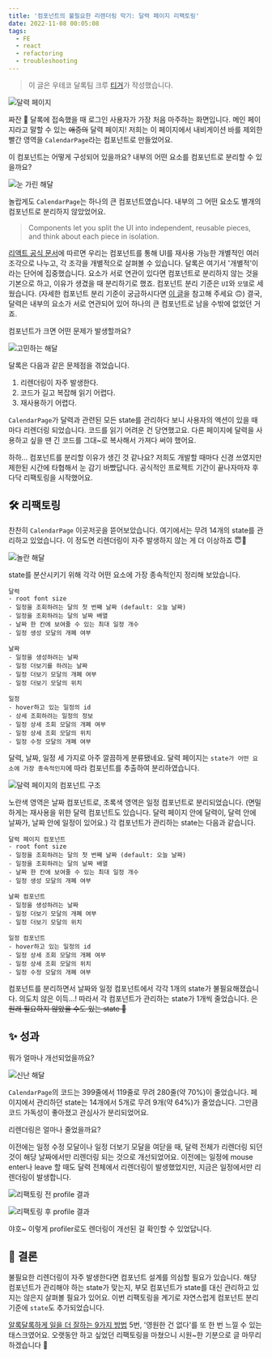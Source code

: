 ```yaml
---
title: '컴포넌트의 불필요한 리렌더링 막기: 달력 페이지 리팩토링'
date: 2022-11-08 00:05:08
tags:
  - FE
  - react
  - refactoring
  - troubleshooting
---
```


> 이 글은 우테코 달록팀 크루 [티거](https://github.com/daaaayeah)가 작성했습니다.

![달력 페이지](1-calendar-page.png)

짜잔 🌈 달록에 접속했을 때 로그인 사용자가 가장 처음 마주하는 화면입니다. 메인 페이지라고 말할 수 있는 ~~애증의~~ 달력 페이지! 저희는 이 페이지에서 내비게이션 바를 제외한 빨간 영역을 `CalendarPage`라는 컴포넌트로 만들었어요.

이 컴포넌트는 어떻게 구성되어 있을까요? 내부의 어떤 요소를 컴포넌트로 분리할 수 있을까요?

![눈 가린 해달](2-thinking-sea-otter.jpeg)

놀랍게도 `CalendarPage`는 하나의 큰 컴포넌트였습니다. 내부의 그 어떤 요소도 별개의 컴포넌트로 분리하지 않았었어요.

> Components let you split the UI into independent, reusable pieces, and think about each piece in isolation.

[리액트 공식 문서](https://reactjs.org/docs/components-and-props.html)에 따르면 우리는 컴포넌트를 통해 UI를 재사용 가능한 개별적인 여러 조각으로 나누고, 각 조각을 개별적으로 살펴볼 수 있습니다. 달록은 여기서 '개별적'이라는 단어에 집중했습니다. 요소가 서로 연관이 있다면 컴포넌트로 분리하지 않는 것을 기본으로 하고, 이유가 생겼을 때 분리하기로 했죠. 컴포넌트 분리 기준은 `UI`와 `모델`로 세웠습니다. (자세한 컴포넌트 분리 기준이 궁금하시다면 [이 글](https://dallog.github.io/seperate-components/)을 참고해 주세요 🙃) 결국, 달력은 내부의 요소가 서로 연관되어 있어 하나의 큰 컴포넌트로 남을 수밖에 없었던 거죠.

컴포넌트가 크면 어떤 문제가 발생할까요?

![고민하는 해달](3-thinking-sea-otter.png)

달록은 다음과 같은 문제점을 겪었습니다.

1. 리렌더링이 자주 발생한다.
2. 코드가 길고 복잡해 읽기 어렵다.
3. 재사용하기 어렵다.

`CalendarPage`가 달력과 관련된 모든 state를 관리하다 보니 사용자의 액션이 있을 때마다 리렌더링 되었습니다. 코드를 읽기 어려운 건 당연했고요. 다른 페이지에 달력을 사용하고 싶을 땐 긴 코드를 그대~로 복사해서 가져다 써야 했어요.

하하... 컴포넌트를 분리할 이유가 생긴 것 같나요? 저희도 개발할 때마다 신경 쓰였지만 제한된 시간에 타협해서 눈 감기 바빴답니다. 공식적인 프로젝트 기간이 끝나자마자 후다닥 리팩토링을 시작했어요.

## 🛠 리팩토링

찬찬히 `CalendarPage` 이곳저곳을 뜯어보았습니다. 여기에서는 무려 14개의 state를 관리하고 있었습니다. 이 정도면 리렌더링이 자주 발생하지 않는 게 더 이상하죠 😇🔫

![놀란 해달](4-shocked-sea-otter.png)

state를 분산시키기 위해 각각 어떤 요소에 가장 종속적인지 정리해 보았습니다.

```
달력
- root font size
- 일정을 조회하려는 달의 첫 번째 날짜 (default: 오늘 날짜)
- 일정을 조회하려는 달의 날짜 배열
- 날짜 한 칸에 보여줄 수 있는 최대 일정 개수
- 일정 생성 모달의 개폐 여부

날짜
- 일정을 생성하려는 날짜
- 일정 더보기를 하려는 날짜
- 일정 더보기 모달의 개폐 여부
- 일정 더보기 모달의 위치

일정
- hover하고 있는 일정의 id
- 상세 조회하려는 일정의 정보
- 일정 상세 조회 모달의 개폐 여부
- 일정 상세 조회 모달의 위치
- 일정 수정 모달의 개폐 여부
```

달력, 날짜, 일정 세 가지로 아주 깔끔하게 분류됐네요. 달력 페이지는 `state가 어떤 요소에 가장 종속적인지`에 따라 컴포넌트를 추출하여 분리하였습니다.

![달력 페이지의 컴포넌트 구조](5-calendar-page.png)

노란색 영역은 날짜 컴포넌트로, 초록색 영역은 일정 컴포넌트로 분리되었습니다. (면밀하게는 재사용을 위한 달력 컴포넌트도 있습니다. 달력 페이지 안에 달력이, 달력 안에 날짜가, 날짜 안에 일정이 있어요.) 각 컴포넌트가 관리하는 state는 다음과 같습니다.

```
달력 페이지 컴포넌트
- root font size
- 일정을 조회하려는 달의 첫 번째 날짜 (default: 오늘 날짜)
- 일정을 조회하려는 달의 날짜 배열
- 날짜 한 칸에 보여줄 수 있는 최대 일정 개수
- 일정 생성 모달의 개폐 여부

날짜 컴포넌트
- 일정을 생성하려는 날짜
- 일정 더보기 모달의 개폐 여부
- 일정 더보기 모달의 위치

일정 컴포넌트
- hover하고 있는 일정의 id
- 일정 상세 조회 모달의 개폐 여부
- 일정 상세 조회 모달의 위치
- 일정 수정 모달의 개폐 여부
```

컴포넌트를 분리하면서 날짜와 일정 컴포넌트에서 각각 1개의 state가 불필요해졌습니다. 의도치 않은 이득...! 따라서 각 컴포넌트가 관리하는 state가 1개씩 줄었습니다. ~~은 원래 필요하지 않았을 수도 있는 state 💩~~

## ✨ 성과

뭐가 얼마나 개선되었을까요?

![신난 해달](6-excited-sea-otter.jpeg)

`CalendarPage`의 코드는 399줄에서 119줄로 무려 280줄(약 70%)이 줄었습니다. 페이지에서 관리하던 state는 14개에서 5개로 무려 9개(약 64%)가 줄었습니다. 그만큼 코드 가독성이 좋아졌고 관심사가 분리되었어요.

리렌더링은 얼마나 줄었을까요?

이전에는 일정 수정 모달이나 일정 더보기 모달을 여닫을 때, 달력 전체가 리렌더링 되던 것이 해당 날짜에서만 리렌더링 되는 것으로 개선되었어요. 이전에는 일정에 mouse enter나 leave 할 때도 달력 전체에서 리렌더링이 발생했었지만, 지금은 일정에서만 리렌더링이 발생합니다.

![리팩토링 전 profile 결과](7-previous-profiler.png)

![리팩토링 후 profile 결과](8-current-profiler.png)

야호~ 이렇게 profiler로도 렌더링이 개선된 걸 확인할 수 있었답니다.

## 🐯 결론

불필요한 리렌더링이 자주 발생한다면 컴포넌트 설계를 의심할 필요가 있습니다. 해당 컴포넌트가 관리해야 하는 state가 맞는지, 부모 컴포넌트가 state를 대신 관리하고 있지는 않은지 살펴볼 필요가 있어요. 이번 리팩토링을 계기로 자연스럽게 컴포넌트 분리 기준에 `state`도 추가되었습니다.

[알록달록하게 일을 더 잘하는 9가지 방법](https://github.com/woowacourse-teams/2022-dallog#-%EC%95%8C%EB%A1%9D%EB%8B%AC%EB%A1%9D%ED%95%98%EA%B2%8C-%EC%9D%BC%EC%9D%84-%EB%8D%94-%EC%9E%98%ED%95%98%EB%8A%94-9%EA%B0%80%EC%A7%80-%EB%B0%A9%EB%B2%95) 5번, '영원한 건 없다'를 또 한 번 느낄 수 있는 태스크였어요. 오랫동안 하고 싶었던 리팩토링을 마쳤으니 시원~한 기분으로 글 마무리하겠습니다 🥳
